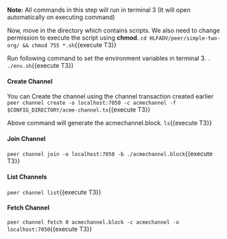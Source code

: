 **Note:** All commands in this step will run in terminal 3 (It will open automatically on executing command)

Now, move in the directory which contains scripts. We also need to change permission to execute the script using **chmod**.
`cd HLFADV/peer/simple-two-org/ && chmod 755 *.sh`{{execute T3}}

Run following command to set the environment variables in terminal 3.
`. ./env.sh`{{execute T3}}

#### Create Channel
You can Create the channel using the channel transaction created earlier
`peer channel create -o localhost:7050 -c acmechannel -f $CONFIG_DIRECTORY/acme-channel.tx`{{execute T3}}    

Above command will generate the acmechannel.block. `ls`{{execute T3}}

#### Join Channel
`peer channel join -o localhost:7050 -b ./acmechannel.block`{{execute T3}}    

#### List  Channels
`peer channel list`{{execute T3}}    

#### Fetch Channel
 `peer channel fetch 0 acmechannel.block -c acmechannel -o localhost:7050`{{execute T3}}    

